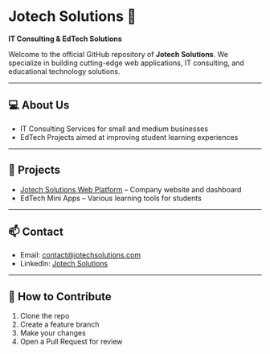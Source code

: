 # Jotech Solutions 🚀

**IT Consulting & EdTech Solutions**

Welcome to the official GitHub repository of **Jotech Solutions**. We specialize in building cutting-edge web applications, IT consulting, and educational technology solutions.

---

## 💻 About Us
- IT Consulting Services for small and medium businesses
- EdTech Projects aimed at improving student learning experiences

---

## 🚀 Projects
- [Jotech Solutions Web Platform](https://github.com/jotechsolutions99/bootStrapped) – Company website and dashboard
- EdTech Mini Apps – Various learning tools for students

---

## 📫 Contact
- Email: contact@jotechsolutions.com
- LinkedIn: [Jotech Solutions]([https://www.linkedin.com/company/jotech-solutions](https://www.linkedin.com/company/jotech-ultimate-solution))

---

## 📌 How to Contribute
1. Clone the repo
2. Create a feature branch
3. Make your changes
4. Open a Pull Request for review
